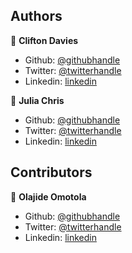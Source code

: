 ## Authors

👤 **Clifton Davies**

- Github: [@githubhandle](https://github.com/cliftondavies)
- Twitter: [@twitterhandle](https://twitter.com/cliftonaedavies)
- Linkedin: [linkedin](https://www.linkedin.com/in/clifton-davies-mbcs/)

👤 **Julia Chris**

- Github: [@githubhandle](https://github.com/MotivateJ)
- Twitter: [@twitterhandle](https://twitter.com/JulieCh46062473)
- Linkedin: [linkedin](www.linkedin.com/in/julia-wangui)

## Contributors

👤 **Olajide Omotola**

- Github: [@githubhandle](https://github.com/jydoskey)
- Twitter: [@twitterhandle](https://twitter.com/Jide_Omotola)
- Linkedin: [linkedin](www.linkedin.com/in/olajide-omotola-154b318b/)